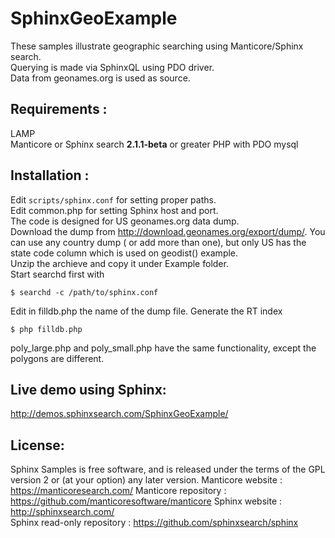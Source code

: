 SphinxGeoExample
=========================

These samples illustrate geographic searching using Manticore/Sphinx search.     
Querying is made via SphinxQL using PDO driver.    
Data from geonames.org is used as source.     


Requirements :
-------------------------------------------
LAMP  
Manticore or Sphinx search  **2.1.1-beta** or greater
PHP with PDO mysql  

Installation :
-------------------------------------------
Edit `scripts/sphinx.conf` for setting proper paths.    
Edit common.php for setting Sphinx host and port.   
The code is designed for  US geonames.org data dump.    
Download the dump from http://download.geonames.org/export/dump/. You can use any country dump ( or add more than one), 
but only US has the state code column which is used on geodist() example.    
Unzip the archieve and copy it under Example folder.   
Start searchd first with
 
    $ searchd -c /path/to/sphinx.conf    
   
Edit in filldb.php the name of the dump file.
Generate the RT index
 
    $ php filldb.php
poly_large.php and poly_small.php have the same functionality, except the polygons are different.   

Live demo using Sphinx:
-------------------------------------------
http://demos.sphinxsearch.com/SphinxGeoExample/

License:
-------------------------------------------
Sphinx Samples  is free software, and is released under the terms of the GPL version 2 or (at your option) any later version.
Manticore website : https://manticoresearch.com/
Manticore repository : https://github.com/manticoresoftware/manticore
Sphinx website : http://sphinxsearch.com/  
Sphinx read-only repository : https://github.com/sphinxsearch/sphinx 
